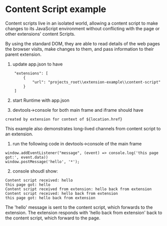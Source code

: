 # Content Script example

Content scripts live in an isolated world, allowing a content script to make changes to its JavaScript environment without conflicting with the page or other extensions' content Scripts.

By using the standard DOM, they are able to read details of the web pages the browser visits, make changes to them, and pass information to their parent extension.



1. update app.json to have

~~~
	"extensions": [
		{
			"url": "projects_root\\extension-example\\content-script"
		}
	]
~~~

2. start Runtime with app.json

3. devtools->console for both main frame and iframe should have

~~~
created by extension for context of ${location.href}
~~~


This example also demonstrates long-lived channels from content script to an extension.

1. run the following code in devtools->console of the main frame

~~~
window.addEventListener("message", (event) => console.log('this page got:', event.data))
window.postMessage('hello', '*');
~~~

2. console shoudl show:

~~~
Content script received: hello
this page got: hello
Content script received from extension: hello back from extension
Content script received: hello back from extension
this page got: hello back from extension
~~~

The 'hello' message is sent to the content script, which forwards to the extension.   The extension responds with 'hello back from extension' back to the content script, which forward to the page.